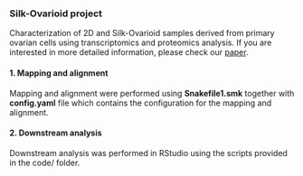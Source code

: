 ### Silk-Ovarioid project

Characterization of 2D and Silk-Ovarioid samples derived from primary ovarian cells using transcriptomics and proteomics analysis. If you are interested in more detailed information, please check our [paper](https://academic.oup.com/hropen/advance-article/doi/10.1093/hropen/hoaf042/8196214).


#### 1. Mapping and alignment

Mapping and alignment were performed using **Snakefile1.smk** together with **config.yaml** file which contains the configuration for the mapping and alignment.

#### 2. Downstream analysis

Downstream analysis was performed in RStudio using the scripts provided in the code/ folder.
